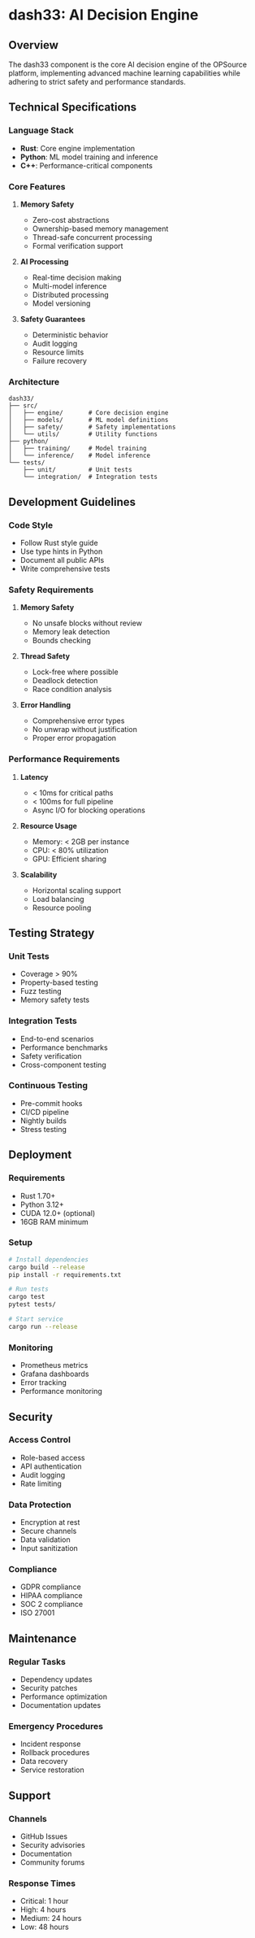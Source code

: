 # dash33: AI Decision Engine

## Overview

The dash33 component is the core AI decision engine of the OPSource platform, implementing advanced machine learning capabilities while adhering to strict safety and performance standards.

## Technical Specifications

### Language Stack
- **Rust**: Core engine implementation
- **Python**: ML model training and inference
- **C++**: Performance-critical components

### Core Features

1. **Memory Safety**
   - Zero-cost abstractions
   - Ownership-based memory management
   - Thread-safe concurrent processing
   - Formal verification support

2. **AI Processing**
   - Real-time decision making
   - Multi-model inference
   - Distributed processing
   - Model versioning

3. **Safety Guarantees**
   - Deterministic behavior
   - Audit logging
   - Resource limits
   - Failure recovery

### Architecture

```
dash33/
├── src/
│   ├── engine/       # Core decision engine
│   ├── models/       # ML model definitions
│   ├── safety/       # Safety implementations
│   └── utils/        # Utility functions
├── python/
│   ├── training/     # Model training
│   └── inference/    # Model inference
└── tests/
    ├── unit/         # Unit tests
    └── integration/  # Integration tests
```

## Development Guidelines

### Code Style
- Follow Rust style guide
- Use type hints in Python
- Document all public APIs
- Write comprehensive tests

### Safety Requirements
1. **Memory Safety**
   - No unsafe blocks without review
   - Memory leak detection
   - Bounds checking

2. **Thread Safety**
   - Lock-free where possible
   - Deadlock detection
   - Race condition analysis

3. **Error Handling**
   - Comprehensive error types
   - No unwrap without justification
   - Proper error propagation

### Performance Requirements
1. **Latency**
   - < 10ms for critical paths
   - < 100ms for full pipeline
   - Async I/O for blocking operations

2. **Resource Usage**
   - Memory: < 2GB per instance
   - CPU: < 80% utilization
   - GPU: Efficient sharing

3. **Scalability**
   - Horizontal scaling support
   - Load balancing
   - Resource pooling

## Testing Strategy

### Unit Tests
- Coverage > 90%
- Property-based testing
- Fuzz testing
- Memory safety tests

### Integration Tests
- End-to-end scenarios
- Performance benchmarks
- Safety verification
- Cross-component testing

### Continuous Testing
- Pre-commit hooks
- CI/CD pipeline
- Nightly builds
- Stress testing

## Deployment

### Requirements
- Rust 1.70+
- Python 3.12+
- CUDA 12.0+ (optional)
- 16GB RAM minimum

### Setup
```bash
# Install dependencies
cargo build --release
pip install -r requirements.txt

# Run tests
cargo test
pytest tests/

# Start service
cargo run --release
```

### Monitoring
- Prometheus metrics
- Grafana dashboards
- Error tracking
- Performance monitoring

## Security

### Access Control
- Role-based access
- API authentication
- Audit logging
- Rate limiting

### Data Protection
- Encryption at rest
- Secure channels
- Data validation
- Input sanitization

### Compliance
- GDPR compliance
- HIPAA compliance
- SOC 2 compliance
- ISO 27001

## Maintenance

### Regular Tasks
- Dependency updates
- Security patches
- Performance optimization
- Documentation updates

### Emergency Procedures
- Incident response
- Rollback procedures
- Data recovery
- Service restoration

## Support

### Channels
- GitHub Issues
- Security advisories
- Documentation
- Community forums

### Response Times
- Critical: 1 hour
- High: 4 hours
- Medium: 24 hours
- Low: 48 hours
